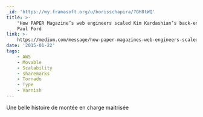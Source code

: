 ```yaml
---
_id: 'https://my.framasoft.org/u/borisschapira/?GH8tWQ'
title: >-
    "How PAPER Magazine’s web engineers scaled Kim Kardashian’s back-end (SFW)",
    Paul Ford
link: >-
    https://medium.com/message/how-paper-magazines-web-engineers-scaled-kim-kardashians-back-end-sfw-6367f8d37688
date: '2015-01-22'
tags:
    - AWS
    - Movable
    - Scalability
    - sharemarks
    - Tornado
    - Type
    - Varnish
---
```


<div class="markdown"><p>Une belle histoire de montée en charge maitrisée
</p></div>
